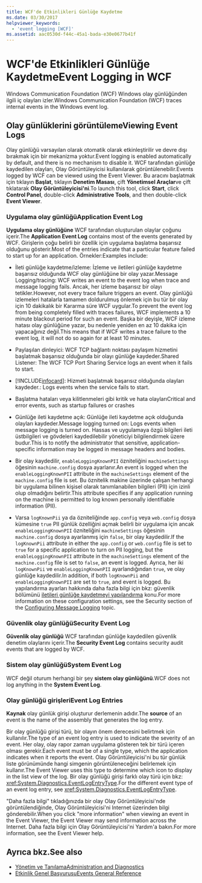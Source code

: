 ```yaml
---
title: WCF'de Etkinlikleri Günlüğe Kaydetme
ms.date: 03/30/2017
helpviewer_keywords:
  - 'event logging [WCF]'
ms.assetid: aac0530d-f44c-45a1-bada-e30e0677b41f
---
```

# <a name="event-logging-in-wcf"></a><span data-ttu-id="7f471-102">WCF'de Etkinlikleri Günlüğe Kaydetme</span><span class="sxs-lookup"><span data-stu-id="7f471-102">Event Logging in WCF</span></span>
<span data-ttu-id="7f471-103">Windows Communication Foundation (WCF) Windows olay günlüğünden ilgili iç olayları izler.</span><span class="sxs-lookup"><span data-stu-id="7f471-103">Windows Communication Foundation (WCF) traces internal events in the Windows event log.</span></span>  
  
## <a name="viewing-event-logs"></a><span data-ttu-id="7f471-104">Olay günlüklerini görüntüleme</span><span class="sxs-lookup"><span data-stu-id="7f471-104">Viewing Event Logs</span></span>  
 <span data-ttu-id="7f471-105">Olay günlüğü varsayılan olarak otomatik olarak etkinleştirilir ve devre dışı bırakmak için bir mekanizma yoktur.</span><span class="sxs-lookup"><span data-stu-id="7f471-105">Event logging is enabled automatically by default, and there is no mechanism to disable it.</span></span> <span data-ttu-id="7f471-106">WCF tarafından günlüğe kaydedilen olayları, Olay Görüntüleyicisi kullanılarak görüntülenebilir.</span><span class="sxs-lookup"><span data-stu-id="7f471-106">Events logged by WCF can be viewed using the Event Viewer.</span></span> <span data-ttu-id="7f471-107">Bu aracını başlatmak için tıklayın **Başlat**, tıklayın **Denetim Masası**, çift **Yönetimsel Araçlar**ve çift tıklatarak **Olay Görüntüleyicisi'ni**.</span><span class="sxs-lookup"><span data-stu-id="7f471-107">To launch this tool, click **Start**, click **Control Panel**, double-click **Administrative Tools**, and then double-click **Event Viewer**.</span></span>  
  
### <a name="application-event-log"></a><span data-ttu-id="7f471-108">Uygulama olay günlüğü</span><span class="sxs-lookup"><span data-stu-id="7f471-108">Application Event Log</span></span>  
 <span data-ttu-id="7f471-109">**Uygulama olay günlüğüne** WCF tarafından oluşturulan olaylar çoğunu içerir.</span><span class="sxs-lookup"><span data-stu-id="7f471-109">The **Application Event Log** contains most of the events generated by WCF.</span></span> <span data-ttu-id="7f471-110">Girişlerin çoğu belirli bir özellik için uygulama başlatma başarısız olduğunu gösterir.</span><span class="sxs-lookup"><span data-stu-id="7f471-110">Most of the entries indicate that a particular feature failed to start up for an application.</span></span> <span data-ttu-id="7f471-111">Örnekler:</span><span class="sxs-lookup"><span data-stu-id="7f471-111">Examples include:</span></span>  
  
-   <span data-ttu-id="7f471-112">İleti günlüğe kaydetme/izleme: İzleme ve iletileri günlüğe kaydetme başarısız olduğunda WCF olay günlüğüne bir olay yazar.</span><span class="sxs-lookup"><span data-stu-id="7f471-112">Message Logging/tracing: WCF writes an event to the event log when trace and message logging fails.</span></span> <span data-ttu-id="7f471-113">Ancak, her izleme başarısız bir olayı tetikler.</span><span class="sxs-lookup"><span data-stu-id="7f471-113">However, not every trace failure triggers an event.</span></span> <span data-ttu-id="7f471-114">Olay günlüğü izlemeleri hatalarla tamamen doldurulmuş önlemek için bu tür bir olay için 10 dakikalık bir Kararma süre WCF uygular.</span><span class="sxs-lookup"><span data-stu-id="7f471-114">To prevent the event log from being completely filled with traces failures, WCF implements a 10 minute blackout period for such an event.</span></span> <span data-ttu-id="7f471-115">Başka bir deyişle, WCF izleme hatası olay günlüğüne yazar, bu nedenle yeniden en az 10 dakika için yapacağınız değil.</span><span class="sxs-lookup"><span data-stu-id="7f471-115">This means that if WCF writes a trace failure to the event log, it will not do so again for at least 10 minutes.</span></span>  
  
-   <span data-ttu-id="7f471-116">Paylaşılan dinleyici: WCF TCP bağlantı noktası paylaşım hizmetini başlatmak başarısız olduğunda bir olayı günlüğe kaydeder.</span><span class="sxs-lookup"><span data-stu-id="7f471-116">Shared Listener: The WCF TCP Port Sharing Service logs an event when it fails to start.</span></span>  
  
-   [!INCLUDE[infocard](../../../../../includes/infocard-md.md)]<span data-ttu-id="7f471-117">: Hizmeti başlatmak başarısız olduğunda olayları kaydeder.</span><span class="sxs-lookup"><span data-stu-id="7f471-117">: Logs events when the service fails to start.</span></span>  
  
-   <span data-ttu-id="7f471-118">Başlatma hataları veya kilitlenmeleri gibi kritik ve hata olayları</span><span class="sxs-lookup"><span data-stu-id="7f471-118">Critical and error events, such as startup failures or crashes</span></span>  
  
-   <span data-ttu-id="7f471-119">Günlüğe ileti kaydetme açık: Günlüğe ileti kaydetme açık olduğunda olayları kaydeder.</span><span class="sxs-lookup"><span data-stu-id="7f471-119">Message logging turned on: Logs events when message logging is turned on.</span></span> <span data-ttu-id="7f471-120">Hassas ve uygulamaya özgü bilgileri ileti üstbilgileri ve gövdeleri kaydedilebilir yöneticiyi bilgilendirmek üzere budur.</span><span class="sxs-lookup"><span data-stu-id="7f471-120">This is to notify the administrator that sensitive, application-specific information may be logged in message headers and bodies.</span></span>  
  
-   <span data-ttu-id="7f471-121">Bir olay kaydedilir, `enableLoggingKnownPII` özniteliğini `machineSettings` öğesinin `machine.config` dosya ayarlanır.</span><span class="sxs-lookup"><span data-stu-id="7f471-121">An event is logged when the `enableLoggingKnownPII` attribute in the `machineSettings` element of the `machine.config` file is set.</span></span> <span data-ttu-id="7f471-122">Bu öznitelik makine üzerinde çalışan herhangi bir uygulama bilinen kişisel olarak tanımlanabilen bilgileri (PII) için izinli olup olmadığını belirtir.</span><span class="sxs-lookup"><span data-stu-id="7f471-122">This attribute specifies if any application running on the machine is permitted to log known personally identifiable information (PII).</span></span>  
  
-   <span data-ttu-id="7f471-123">Varsa `logKnownPii` ya da özniteliğinde `app.config` veya `web.config` dosya kümesine `true` PII günlük özelliğini açmak belirli bir uygulama için ancak `enableLoggingKnownPII` özniteliğini `machineSettings` öğesinin `machine.config` dosya ayarlanmış için `false`, bir olay kaydedilir.</span><span class="sxs-lookup"><span data-stu-id="7f471-123">If the `logKnownPii` attribute in either the `app.config` or `web.config` file is set to `true` for a specific application to turn on PII logging, but the `enableLoggingKnownPII` attribute in the `machineSettings` element of the `machine.config` file is set to `false`, an event is logged.</span></span> <span data-ttu-id="7f471-124">Ayrıca, her iki `logKnownPii` ve `enableLoggingKnownPII` ayarlandığından `true`, ve olay günlüğe kaydedilir.</span><span class="sxs-lookup"><span data-stu-id="7f471-124">In addition, if both `logKnownPii` and `enableLoggingKnownPII` are set to `true`, and event is logged.</span></span> <span data-ttu-id="7f471-125">Bu yapılandırma ayarları hakkında daha fazla bilgi için bkz: güvenlik bölümünü [iletileri günlüğe kaydetmeyi yapılandırma](../../../../../docs/framework/wcf/diagnostics/configuring-message-logging.md) konu.</span><span class="sxs-lookup"><span data-stu-id="7f471-125">For more information on these configuration settings, see the Security section of the [Configuring Message Logging](../../../../../docs/framework/wcf/diagnostics/configuring-message-logging.md) topic.</span></span>  
  
### <a name="security-event-log"></a><span data-ttu-id="7f471-126">Güvenlik olay günlüğü</span><span class="sxs-lookup"><span data-stu-id="7f471-126">Security Event Log</span></span>  
 <span data-ttu-id="7f471-127">**Güvenlik olay günlüğü** WCF tarafından günlüğe kaydedilen güvenlik denetim olaylarını içerir.</span><span class="sxs-lookup"><span data-stu-id="7f471-127">The **Security Event Log** contains security audit events that are logged by WCF.</span></span>  
  
### <a name="system-event-log"></a><span data-ttu-id="7f471-128">Sistem olay günlüğü</span><span class="sxs-lookup"><span data-stu-id="7f471-128">System Event Log</span></span>  
 <span data-ttu-id="7f471-129">WCF değil oturum herhangi bir şey **sistem olay günlüğünü**.</span><span class="sxs-lookup"><span data-stu-id="7f471-129">WCF does not log anything in the **System Event Log**.</span></span>  
  
### <a name="event-log-entries"></a><span data-ttu-id="7f471-130">Olay günlüğü girişleri</span><span class="sxs-lookup"><span data-stu-id="7f471-130">Event Log Entries</span></span>  
 <span data-ttu-id="7f471-131">**Kaynak** olay günlük girişi oluşturur derlemenin adıdır.</span><span class="sxs-lookup"><span data-stu-id="7f471-131">The **source** of an event is the name of the assembly that generates the log entry.</span></span>  
  
 <span data-ttu-id="7f471-132">Bir olay günlüğü girişi türü, bir olayın önem derecesini belirtmek için kullanılır.</span><span class="sxs-lookup"><span data-stu-id="7f471-132">The type of an event log entry is used to indicate the severity of an event.</span></span> <span data-ttu-id="7f471-133">Her olay, olay rapor zaman uygulama gösteren tek bir türü içeren olması gerekir.</span><span class="sxs-lookup"><span data-stu-id="7f471-133">Each event must be of a single type, which the application indicates when it reports the event.</span></span> <span data-ttu-id="7f471-134">Olay Görüntüleyicisi'ni bu tür günlük liste görünümünde hangi simgenin görüntüleneceğini belirlemek için kullanır.</span><span class="sxs-lookup"><span data-stu-id="7f471-134">The Event Viewer uses this type to determine which icon to display in the list view of the log.</span></span> <span data-ttu-id="7f471-135">Bir olay günlüğü girişi farklı olay türü için bkz: <xref:System.Diagnostics.EventLogEntryType>.</span><span class="sxs-lookup"><span data-stu-id="7f471-135">For the different event type of an event log entry, see <xref:System.Diagnostics.EventLogEntryType>.</span></span>  
  
 <span data-ttu-id="7f471-136">"Daha fazla bilgi" tıkladığınızda bir olay Olay Görüntüleyicisi'nde görüntülendiğinde, Olay Görüntüleyicisi'ni Internet üzerinden bilgi gönderebilir.</span><span class="sxs-lookup"><span data-stu-id="7f471-136">When you click "more information" when viewing an event in the Event Viewer, the Event Viewer may send information across the Internet.</span></span> <span data-ttu-id="7f471-137">Daha fazla bilgi için Olay Görüntüleyicisi'ni Yardım'a bakın.</span><span class="sxs-lookup"><span data-stu-id="7f471-137">For more information, see the Event Viewer help.</span></span>  
  
## <a name="see-also"></a><span data-ttu-id="7f471-138">Ayrıca bkz.</span><span class="sxs-lookup"><span data-stu-id="7f471-138">See also</span></span>
- [<span data-ttu-id="7f471-139">Yönetim ve Tanılama</span><span class="sxs-lookup"><span data-stu-id="7f471-139">Administration and Diagnostics</span></span>](../../../../../docs/framework/wcf/diagnostics/index.md)
- [<span data-ttu-id="7f471-140">Etkinlik Genel Başvurusu</span><span class="sxs-lookup"><span data-stu-id="7f471-140">Events General Reference</span></span>](../../../../../docs/framework/wcf/diagnostics/event-logging/events-general-reference.md)
